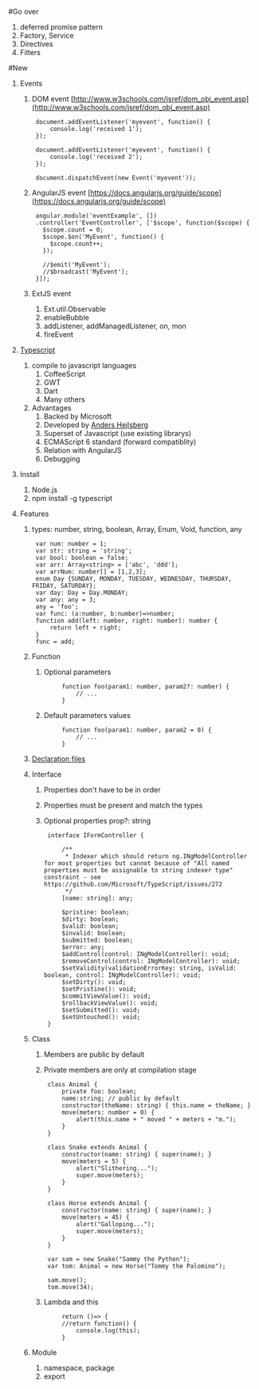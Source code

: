 #Go over
1. deferred promise pattern
1. Factory, Service
1. Directives
1. Filters

#New
1. Events
	1. DOM event [http://www.w3schools.com/jsref/dom_obj_event.asp](http://www.w3schools.com/jsref/dom_obj_event.asp)

			document.addEventListener('myevent', function() {
  				console.log('received 1');
			});

			document.addEventListener('myevent', function() {
  				console.log('received 2');
			});
			
			document.dispatchEvent(new Event('myevent'));
			
	1. AngularJS event [https://docs.angularjs.org/guide/scope](https://docs.angularjs.org/guide/scope)

			angular.module('eventExample', [])
			.controller('EventController', ['$scope', function($scope) {
			  $scope.count = 0;
			  $scope.$on('MyEvent', function() {
			    $scope.count++;
			  });
			  
			  //$emit('MyEvent');
      		  //$broadcast('MyEvent');
			}]);
	1. ExtJS event
		1. Ext.util.Observable
		1. enableBubble
		1. addListener, addManagedListener, on, mon
		1. fireEvent

1. [Typescript](http://www.typescriptlang.org/)
	1. compile to javascript languages
		1. CoffeeScript
		1. GWT
		1. Dart
		1. Many others
	1. Advantages
		1. Backed by Microsoft
		1. Developed by [Anders Hejlsberg](http://en.wikipedia.org/wiki/Anders_Hejlsberg)
		1. Superset of Javascript (use existing librarys)
		1. ECMAScript 6 standard (forward compatiblity)
		1. Relation with AngularJS
		1. Debugging
1. Install
	1. Node.js
	1. npm install -g typescript
1. Features
	1. types: number, string, boolean, Array, Enum, Void, function, any

			var num: number = 1;
			var str: string = 'string';
			var bool: boolean = false;
			var arr: Array<string> = ['abc', 'ddd'];
			var arrNum: number[] = [1,2,3];
			enum Day {SUNDAY, MONDAY, TUESDAY, WEDNESDAY, THURSDAY, FRIDAY, SATURDAY};
			var day: Day = Day.MONDAY;
			var any: any = 3;
			any = 'foo';
			var func: (a:number, b:number)=>number;
			function add(left: number, right: number): number {
				return left + right;
			}
			func = add;
	1. Function
		1. Optional parameters
					
					function foo(param1: number, param2?: number) {
						// ...
					}
					
		2. Default parameters values
		
					function foo(param1: number, param2 = 0) {
						// ...
					}
					
	1. [Declaration files](https://github.com/borisyankov/DefinitelyTyped)
	1. Interface
		1. Properties don't have to be in order
		2. Properties must be present and match the types
		3. Optional properties prop?: string
					
			    interface IFormController {

			        /**
			         * Indexer which should return ng.INgModelController for most properties but cannot because of "All named properties must be assignable to string indexer type" constraint - see https://github.com/Microsoft/TypeScript/issues/272
			         */
			        [name: string]: any;

			        $pristine: boolean;
			        $dirty: boolean;
			        $valid: boolean;
			        $invalid: boolean;
			        $submitted: boolean;
			        $error: any;
			        $addControl(control: INgModelController): void;
			        $removeControl(control: INgModelController): void;
			        $setValidity(validationErrorKey: string, isValid: boolean, control: INgModelController): void;
			        $setDirty(): void;
			        $setPristine(): void;
			        $commitViewValue(): void;
			        $rollbackViewValue(): void;
			        $setSubmitted(): void;
			        $setUntouched(): void;
			    }
	
	1. Class
		1. Members are public by default
		1. Private members are only at compilation stage

				class Animal {
					private foo: boolean;
				    name:string; // public by default
				    constructor(theName: string) { this.name = theName; }
				    move(meters: number = 0) {
				        alert(this.name + " moved " + meters + "m.");
				    }
				}

				class Snake extends Animal {
				    constructor(name: string) { super(name); }
				    move(meters = 5) {
				        alert("Slithering...");
				        super.move(meters);
				    }
				}

				class Horse extends Animal {
				    constructor(name: string) { super(name); }
				    move(meters = 45) {
				        alert("Galloping...");
				        super.move(meters);
				    }
				}

				var sam = new Snake("Sammy the Python");
				var tom: Animal = new Horse("Tommy the Palomino");

				sam.move();
				tom.move(34);
				
		1. Lambda and this
				
					return ()=> {
					//return function() {
						console.log(this);
					}
	
	1. Module
		1. namespace, package
		1. export
